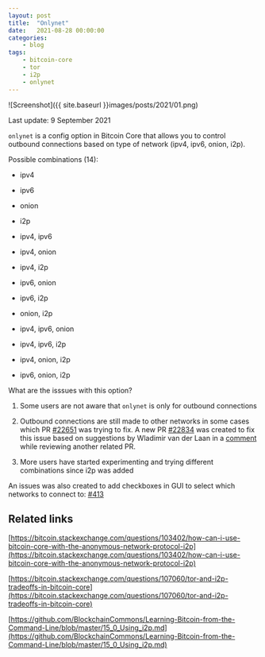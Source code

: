 ```yaml
---
layout: post
title:	"Onlynet"
date:	2021-08-28 00:00:00
categories:
    - blog
tags:
    - bitcoin-core
    - tor
    - i2p
    - onlynet
---
```


![Screenshot]({{ site.baseurl }}images/posts/2021/01.png)

Last update: 9 September 2021

`onlynet` is a config option in Bitcoin Core that allows you to control outbound connections based on type of network (ipv4, ipv6, onion, i2p).

Possible combinations (14):

- ipv4
- ipv6
- onion
- i2p

- ipv4, ipv6
- ipv4, onion
- ipv4, i2p
- ipv6, onion
- ipv6, i2p
- onion, i2p

- ipv4, ipv6, onion
- ipv4, ipv6, i2p
- ipv4, onion, i2p
- ipv6, onion, i2p

What are the isssues with this option?

1. Some users are not aware that `onlynet` is only for outbound connections

2. Outbound connections are still made to other networks in some cases which PR [#22651](https://github.com/bitcoin/bitcoin/pull/22651) was trying to fix. A new PR [#22834](https://github.com/bitcoin/bitcoin/pull/22834) was created to fix this issue based on suggestions by Wladimir van der Laan in a [comment](https://github.com/bitcoin/bitcoin/pull/22648#discussion_r696535966) while reviewing another related PR.

3. More users have started experimenting and trying different combinations since i2p was added


An issues was also created to add checkboxes in GUI to select which networks to connect to: [#413](https://github.com/bitcoin-core/gui/issues/413)


## Related links

[https://bitcoin.stackexchange.com/questions/103402/how-can-i-use-bitcoin-core-with-the-anonymous-network-protocol-i2p](https://bitcoin.stackexchange.com/questions/103402/how-can-i-use-bitcoin-core-with-the-anonymous-network-protocol-i2p)

[https://bitcoin.stackexchange.com/questions/107060/tor-and-i2p-tradeoffs-in-bitcoin-core](https://bitcoin.stackexchange.com/questions/107060/tor-and-i2p-tradeoffs-in-bitcoin-core)

[https://github.com/BlockchainCommons/Learning-Bitcoin-from-the-Command-Line/blob/master/15_0_Using_i2p.md](https://github.com/BlockchainCommons/Learning-Bitcoin-from-the-Command-Line/blob/master/15_0_Using_i2p.md)


